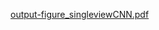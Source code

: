 [output-figure_singleviewCNN.pdf](https://github.com/hanneswarnhofer/ECAP_HiWi_WorkingDirectory/files/14331626/output-figure_singleviewCNN.pdf)
